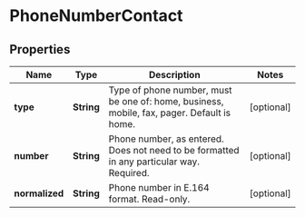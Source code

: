 
# PhoneNumberContact

## Properties
Name | Type | Description | Notes
------------ | ------------- | ------------- | -------------
**type** | **String** | Type of phone number, must be one of: home, business, mobile, fax, pager. Default is home. |  [optional]
**number** | **String** | Phone number, as entered. Does not need to be formatted in any particular way. Required. |  [optional]
**normalized** | **String** | Phone number in E.164 format. Read-only. |  [optional]



